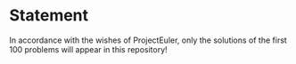 # Statement

In accordance with the wishes of ProjectEuler, only the solutions of the first 100 problems will appear in this repository!